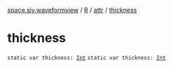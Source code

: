 [space.siy.waveformview](../../index.md) / [R](../index.md) / [attr](index.md) / [thickness](./thickness.md)

# thickness

`static var thickness: `[`Int`](https://kotlinlang.org/api/latest/jvm/stdlib/kotlin/-int/index.html)
`static var thickness: `[`Int`](https://kotlinlang.org/api/latest/jvm/stdlib/kotlin/-int/index.html)